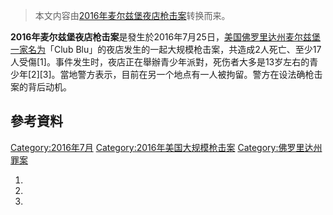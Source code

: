 > 本文内容由[2016年麦尔兹堡夜店枪击案](https://zh.wikipedia.org/wiki/2016年麦尔兹堡夜店枪击案)转换而来。


**2016年麦尔兹堡夜店枪击案**是發生於2016年7月25日，[美国](../Page/美国.md "wikilink")[佛罗里达州](../Page/佛罗里达州.md "wikilink")[麦尔兹堡一家名为](https://zh.wikipedia.org/wiki/麦尔兹堡 "wikilink")「Club Blu」的夜店发生的一起大规模枪击案，共造成2人死亡、至少17人受傷\[1\]。事件发生时，夜店正在舉辦青少年派對，死伤者大多是13岁左右的青少年\[2\]\[3\]。當地警方表示，目前在另一个地点有一人被拘留。警方在设法确枪击案的背后动机。

## 參考資料

[Category:2016年7月](https://zh.wikipedia.org/wiki/Category:2016年7月 "wikilink") [Category:2016年美国大规模枪击案](https://zh.wikipedia.org/wiki/Category:2016年美国大规模枪击案 "wikilink") [Category:佛罗里达州罪案](https://zh.wikipedia.org/wiki/Category:佛罗里达州罪案 "wikilink")

1.
2.
3.